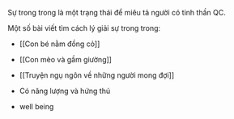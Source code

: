 Sự trong trong là một trạng thái để miêu tả người có tinh thần QC.

Một số bài viết tìm cách lý giải sự trong trong:
- [[Con bé nằm đồng cỏ]]
- [[Con mèo và gầm giường]]
- [[Truyện ngụ ngôn về những người mong đợi]]


- Có năng lượng và hứng thú
- well being